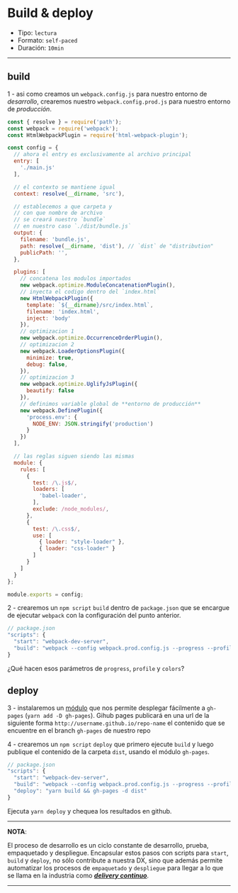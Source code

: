 # Build & deploy

* Tipo: `lectura`
* Formato: `self-paced`
* Duración: `10min`

***

## build

1 - asi como creamos un `webpack.config.js` para nuestro entorno de
*desarrollo*, crearemos nuestro `webpack.config.prod.js` para nuestro entorno
de *producción*.

```js
const { resolve } = require('path');
const webpack = require('webpack');
const HtmlWebpackPlugin = require('html-webpack-plugin');

const config = {
  // ahora el entry es exclusivamente al archivo principal
  entry: [
    './main.js'
  ],

  // el contexto se mantiene igual
  context: resolve(__dirname, 'src'),

  // establecemos a que carpeta y
  // con que nombre de archivo
  // se creará nuestro `bundle`
  // en nuestro caso `./dist/bundle.js`
  output: {
    filename: 'bundle.js',
    path: resolve(__dirname, 'dist'), // `dist` de "distribution"
    publicPath: '',
  },

  plugins: [
    // concatena los modulos importados
    new webpack.optimize.ModuleConcatenationPlugin(),
    // inyecta el codigo dentro del `index.html`
    new HtmlWebpackPlugin({
      template: `${__dirname}/src/index.html`,
      filename: 'index.html',
      inject: 'body'
    }),
    // optimizacion 1
    new webpack.optimize.OccurrenceOrderPlugin(),
    // optimizacion 2
    new webpack.LoaderOptionsPlugin({
      minimize: true,
      debug: false,
    }),
    // optimizacion 3
    new webpack.optimize.UglifyJsPlugin({
      beautify: false
    }),
    // definimos variable global de **entorno de producción**
    new webpack.DefinePlugin({
      'process.env': {
        NODE_ENV: JSON.stringify('production')
      }
    })
  ],

  // las reglas siguen siendo las mismas
  module: {
    rules: [
      {
        test: /\.js$/,
        loaders: [
          'babel-loader',
        ],
        exclude: /node_modules/,
      },
      {
        test: /\.css$/,
        use: [
          { loader: "style-loader" },
          { loader: "css-loader" }
        ]
      }
    ]
  }
};

module.exports = config;
```

2 - crearemos un `npm script` `build` dentro de `package.json` que se encargue
de ejecutar `webpack` con la configuración del punto anterior.

```js
// package.json
"scripts": {
  "start": "webpack-dev-server",
  "build": "webpack --config webpack.prod.config.js --progress --profile --colors"
}
```

¿Qué hacen esos parámetros de `progress`, `profile` y `colors`?

## deploy

3 - instalaremos un [módulo](https://github.com/tschaub/gh-pages) que nos
permite desplegar fácilmente a `gh-pages` (`yarn add -D gh-pages`). Gihub
pages publicará en una url de la siguiente forma
`http://username.github.io/repo-name` el contenido que se encuentre en el
branch `gh-pages` de nuestro repo

4 - crearemos un `npm script` `deploy` que primero ejecute `build` y luego
publique el contenido de la  carpeta `dist`, usando el módulo `gh-pages`.

```js
// package.json
"scripts": {
  "start": "webpack-dev-server",
  "build": "webpack --config webpack.prod.config.js --progress --profile --colors",
  "deploy": "yarn build && gh-pages -d dist"
}
```

Ejecuta `yarn deploy` y chequea los resultados en github.

***

**NOTA**:

El proceso de desarrollo es un ciclo constante de desarrollo, prueba,
empaquetado y despliegue. Encapsular estos pasos con scripts para `start`,
`build` y `deploy`, no sólo contribute a nuestra DX, sino que además permite
automatizar los procesos de `empaquetado` y `despliegue` para llegar a lo que se
llama en la industria como ***[delivery continuo](https://en.wikipedia.org/wiki/Continuous_delivery)***.

***
